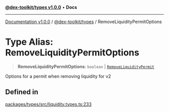 [**@dex-toolkit/types v1.0.0**](../README.md) • **Docs**

***

[Documentation v1.0.0](../../../packages.md) / [@dex-toolkit/types](../README.md) / RemoveLiquidityPermitOptions

# Type Alias: RemoveLiquidityPermitOptions

> **RemoveLiquidityPermitOptions**: `boolean` \| [`RemoveLiquidityPermit`](RemoveLiquidityPermit.md)

Options for a permit when removing liquidity for v2

## Defined in

[packages/types/src/liquidity.types.ts:233](https://github.com/niZmosis/dex-toolkit/blob/3d8b41b44787b30fbea5de3ab4737662ffb61bc8/packages/types/src/liquidity.types.ts#L233)
